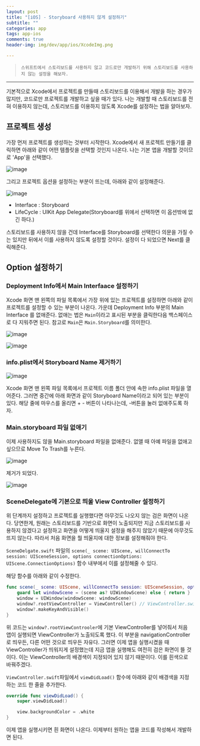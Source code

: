 ```yaml
---  
layout: post  
title: "[iOS] - Storyboard 사용하지 않게 설정하기"  
subtitle: ""  
categories: app
tags: app-ios 
comments: true  
header-img: img/dev/app/ios/XcodeImg.png

---  
```

  
> `스위프트에서 스토리보드를 사용하지 않고 코드로만 개발하기 위해 스토리보드를 사용하지 않는 설정을 해보자.`  

---

기본적으로 Xcode에서 프로젝트를 만들때 스토리보드를 이용해서 개발을 하는 경우가 많지만, 코드로만 프로젝트를 개발하고 싶을 때가 있다. 나는 개발할 때 스토리보드를 전혀 이용하지 않는데, 
스토리보드를 이용하지 않도록 Xcode를 설정하는 법을 알아보자.

## 프로젝트 생성

가장 먼저 프로젝트를 생성하는 것부터 시작한다. Xcode에서 새 프로젝트 만들기를 클릭하면 아래와 같이 어떤 템플릿을 선택할 것인지 나온다. 나는 기본 앱을 개발할 것이므로 'App'을 선택했다.

![image](https://user-images.githubusercontent.com/41438361/119630859-4fc37900-be4a-11eb-9614-75a91b843494.png)

그리고 프로젝트 옵션을 설정하는 부분이 뜨는데, 아래와 같이 설정해준다.

![image](https://user-images.githubusercontent.com/41438361/119631083-85686200-be4a-11eb-9c00-6a5395ae6d0e.png)

* Interface : Storyboard
* LifeCycle : UIKit App Delegate(Storyboard를 위에서 선택하면 이 옵션밖에 없긴 하다.)

스토리보드를 사용하지 않을 건데 Interface를 Storyboard를 선택한다 의문을 가질 수는 있지만 뒤에서 이를 사용하지 않도록 설정할 것이다. 설정이 다 되었으면 Next를 클릭해준다.

## Option 설정하기

### Deployment Info에서 Main Interfaace 설정하기

Xcode 화면 맨 왼쪽의 파일 목록에서 가장 위에 있는 프로젝트를 설정하면 아래와 같이 프로젝트를 설정할 수 있는 부분이 나온다. 가운데 Deployment Info 부분의 Main Interface 를 없애준다.
없애는 법은 `Main`이라고 표시된 부분을 클릭한다음 백스페이스로 다 지워주면 된다. 참고로 `Main`은 `Main.Storyboard`를 의미한다.

![image](https://user-images.githubusercontent.com/41438361/119632078-7209c680-be4b-11eb-9f32-4f03d448fa35.png)

![image](https://user-images.githubusercontent.com/41438361/119632378-b85f2580-be4b-11eb-8576-ff4f2bbd6ae6.png)

### info.plist에서 Storyboard Name 제거하기

![image](https://user-images.githubusercontent.com/41438361/119632647-f78d7680-be4b-11eb-8c33-ac50996e93a4.png)

Xcode 화면 맨 왼쪽 파일 목록에서 프로젝트 이름 폴더 안에 속한 info.plist 파일을 열어준다. 그러면 중간에 아래 화면과 같이 Storyboard Name이라고 되어 있는 부분이 있다.
해당 줄에 마우스를 올리면 + - 버튼이 나타나는데, -버튼을 눌러 없애주도록 하자. 

### Main.storyboard 파일 없애기

이제 사용하지도 않을 Main.storyboard 파일을 없애준다. 없앨 때 아예 파일을 없애고 싶으므로 Move To Trash를 누른다.

![image](https://user-images.githubusercontent.com/41438361/119633167-6cf94700-be4c-11eb-829f-7fa6f7148fa5.png)

제거가 되었다.

![image](https://user-images.githubusercontent.com/41438361/119633264-869a8e80-be4c-11eb-9d9c-cf5eb5c0fba2.png)

### SceneDelegate에 기본으로 띄울 View Controller 설정하기

위 단계까지 설정하고 프로젝트를 실행했다면 아무것도 나오지 않는 검은 화면이 나온다. 당연한게, 원래는 스토리보드를 기반으로 화면이 노출되지만 지금 스토리보드를 사용하지 않겠다고 설정하고 화면을
어떻게 띄울지 설정을 해주지 않았기 때문에 아무것도 뜨지 않는다. 따라서 처음 화면을 뭘 띄울지에 대한 정보를 설정해줘야 한다.

`SceneDelgate.swift` 파일의 `scene(_ scene: UIScene, willConnectTo session: UISceneSession, options connectionOptions: UIScene.ConnectionOptions)` 함수 내부에서 이를 설정해줄 수 있다.

해당 함수를 아래와 같이 수정한다.

```swift
func scene(_ scene: UIScene, willConnectTo session: UISceneSession, options connectionOptions: UIScene.ConnectionOptions) {
    guard let windowScene = (scene as? UIWindowScene) else { return }
    window = UIWindow(windowScene: windowScene)
    window?.rootViewController = ViewController() // ViewController.swift에 정의된 기본 ViewController
    window?.makeKeyAndVisible()
}
```

위 코드는 `window?.rootViewControoler`에 기본 ViewController를 넣어줘서 처음 앱이 실행되면 ViewController가 노출되도록 했다. 이 부분을 navigationController로 띄우든, 다른 어떤 것으로 띄우든
자유다. 그러면 이제 앱을 실행시켰을 때 ViewController가 띄워지게 설정했는데 지금 앱을 실행해도 여전히 검은 화면이 뜰 것이다. 이는 ViewController의 배경색이 지정되어 있지 않기 때문이다. 이를 흰색으로 바꿔주겠다.

`ViewController.swift`파일에서 `viewDidLoad()` 함수에 아래와 같이 배경색을 지정하는 코드 한 줄을 추가한다.

```swift
override func viewDidLoad() {
    super.viewDidLoad()

    view.backgroundColor = .white
}
```

이제 앱을 실행시키면 흰 화면이 나온다. 이제부터 원하는 앱을 코드를 작성해서 개발하면 된다.
